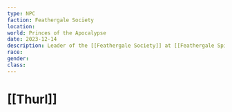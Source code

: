 ```yaml
---
type: NPC
faction: Feathergale Society
location: 
world: Princes of the Apocalypse
date: 2023-12-14
description: Leader of the [[Feathergale Society]] at [[Feathergale Spire]]
race: 
gender: 
class:
---
```

# [[Thurl]]

